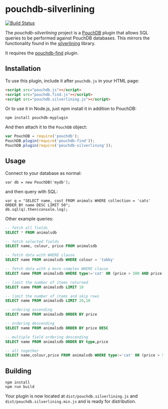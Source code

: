 # pouchdb-silverlining

[![Build Status](https://travis-ci.org/ibm-watson-data-lab/pouchdb-silverlining.svg)](https://travis-ci.org/ibm-watson-data-lab/pouchdb-silverlining)

The *pouchdb-silverlining* project is a [PouchDB](https://pouchdb.com) plugin that allows SQL queries to be performed against PouchDB databases. This mirrors the functionality found in the [silverlining](https://www.npmjs.com/package/silverlining) library.

It requires the [pouchdb-find](https://www.npmjs.com/package/pouchdb-find) plugin.

## Installation

To use this plugin, include it after `pouchdb.js` in your HTML page:

```html
<script src="pouchdb.js"></script>
<script src="pouchdb.find.js"></script>
<script src="pouchdb.silverlining.js"></script>
```

Or to use it in Node.js, just npm install it in addition to PouchDB:

```
npm install pouchdb-myplugin
```

And then attach it to the `PouchDB` object:

```js
var PouchDB = require('pouchdb');
PouchDB.plugin(require('pouchdb-find'));
PouchDB.plugin(require('pouchdb-silverlining'));
```

## Usage

Connect to your database as normal:

```
var db = new PouchDB('mydb');
```

and then query with SQL:

```
var q = "SELECT name, cost FROM animals WHERE collection = 'cats' ORDER BY name DESC LIMIT 50";
db.sql(q).then(console.log);
```

Other example queries:

```sql
-- fetch all fields
SELECT * FROM animalsdb

-- fetch selected fields
SELECT name, colour, price FROM animalsdb

-- fetch data with WHERE clause
SELECT name FROM animalsdb WHERE colour = 'tabby'

-- fetch data with a more complex WHERE clause
SELECT name FROM animalsdb WHERE type!='cat' OR (price > 500 AND price < 1000)

-- limit the number of items returned
SELECT name FROM animalsdb LIMIT 10

-- limit the number of items and skip rows
SELECT name FROM animalsdb LIMIT 20,10

-- ordering ascending
SELECT name FROM animalsdb ORDER BY price

-- ordering descending
SELECT name FROM animalsdb ORDER BY price DESC

-- multiple field ordering descending
SELECT name FROM animalsdb ORDER BY type,price

-- all together
SELECT name,colour,price FROM animalsdb WHERE type!='cat' OR (price > 500 AND price < 1000) ORDER BY type, price LIMIT 20,10
```

## Building

    npm install
    npm run build

Your plugin is now located at `dist/pouchdb.silverlining.js` and `dist/pouchdb.silverlining.min.js` and is ready for distribution.
